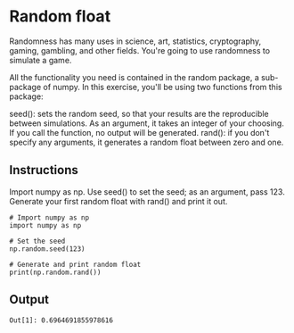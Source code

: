 # Random float
Randomness has many uses in science, art, statistics, cryptography, gaming, gambling, and other fields. You're going to use randomness to simulate a game.

All the functionality you need is contained in the random package, a sub-package of numpy. In this exercise, you'll be using two functions from this package:

seed(): sets the random seed, so that your results are the reproducible between simulations. As an argument, it takes an integer of your choosing. If you call the function, no output will be generated.
rand(): if you don't specify any arguments, it generates a random float between zero and one.

## Instructions
Import numpy as np.
Use seed() to set the seed; as an argument, pass 123.
Generate your first random float with rand() and print it out.

```
# Import numpy as np
import numpy as np

# Set the seed
np.random.seed(123)

# Generate and print random float
print(np.random.rand())
```

## Output
```
Out[1]: 0.6964691855978616
```
